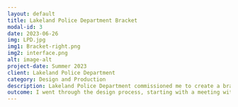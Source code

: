 ```yaml
---
layout: default
title: Lakeland Police Department Bracket
modal-id: 3
date: 2023-06-26
img: LPD.jpg
img1: Bracket-right.png
img2: interface.png
alt: image-alt
project-date: Summer 2023
client: Lakeland Police Department
category: Design and Production
description: Lakeland Police Department commissioned me to create a bracket for their Axon Signal Side Arm modules to mount to their new Alien Gear Rapid Force Duty Holsters since they want to use the holsters this, but a mounting system doesn't currently exist.
outcome: I went through the design process, starting with a meeting with the client and getting ideas, then creating initial prototypes to show them, finalizing a design, creating a quote, and working with the Florida Polytechnic legal team to get a provisional patent for my invention and am producing 300 of the mounts for the entire department.
---
```

